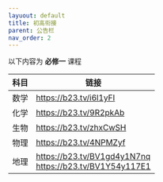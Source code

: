 ```yaml
---
layuout: default
title: 初高衔接
parent: 公告栏
nav_order: 2
---
```


以下内容为 **必修一** 课程

|科目|链接|
|-|-|
|数学| https://b23.tv/i6l1yFI|
|化学| https://b23.tv/9R2pkAb|
|生物| https://b23.tv/zhxCwSH|
|物理| https://b23.tv/4NPMZyf|
|地理| https://b23.tv/BV1gd4y1N7nq <br> https://b23.tv/BV1Y54y117E1|
